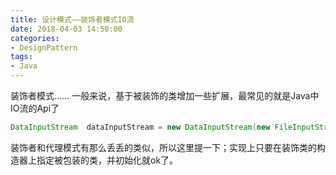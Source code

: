 ```yaml
---
title: 设计模式——装饰者模式IO流
date: 2018-04-03 14:50:00
categories:
- DesignPattern
tags:
- Java
---  
```


装饰者模式…… 一般来说，基于被装饰的类增加一些扩展，最常见的就是Java中IO流的Api了  
```java
DataInputStream  dataInputStream = new DataInputStream(new FileInputStream(new File("text.txt")));  
```

装饰者和代理模式有那么丢丢的类似，所以这里提一下；实现上只要在装饰类的构造器上指定被包装的类，并初始化就ok了。